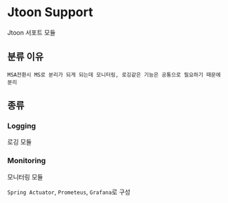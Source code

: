 # Jtoon Support

Jtoon 서포트 모듈

## 분류 이유

`MSA전환시 MS로 분리가 되게 되는데 모니터링, 로깅같은 기능은 공통으로 필요하기 때문에 분리`

## 종류

### Logging
로깅 모듈



### Monitoring
모니터링 모듈

`Spring Actuator`, `Prometeus`, `Grafana`로 구성
